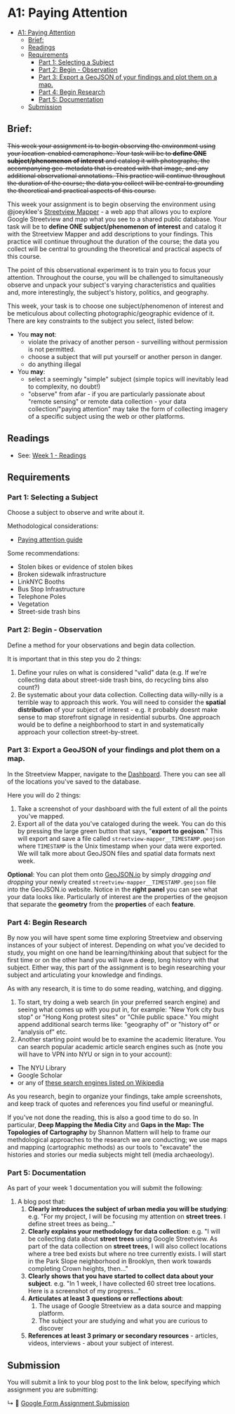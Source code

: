 # A1: Paying Attention

- [A1: Paying Attention](#a1-paying-attention)
  - [Brief:](#brief)
  - [Readings](#readings)
  - [Requirements](#requirements)
    - [Part 1: Selecting a Subject](#part-1-selecting-a-subject)
    - [Part 2: Begin - Observation](#part-2-begin---observation)
    - [Part 3: Export a GeoJSON of your findings and plot them on a map.](#part-3-export-a-geojson-of-your-findings-and-plot-them-on-a-map)
    - [Part 4: Begin Research](#part-4-begin-research)
    - [Part 5: Documentation](#part-5-documentation)
  - [Submission](#submission)

## Brief:

<s>This week your assignment is to begin observing the environment using your location-enabled cameraphone. Your task will be to **define ONE subject/phenomenon of interest** and catalog it with photographs, the accompanying geo-metadata that is created with that image, and any additional observational annotations. This practice will continue throughout the duration of the course; the data you collect will be central to grounding the theoretical and practical aspects of this course.</s>

This week your assignment is to begin observing the environment using @joeyklee's [Streetview Mapper](https://streetview-mapper.org) - a web app that allows you to explore Google Streetview and map what you see to a shared public database. Your task will be to **define ONE subject/phenomenon of interest** and catalog it with the Streetview Mapper and add descriptions to your findings. This practice will continue throughout the duration of the course; the data you collect will be central to grounding the theoretical and practical aspects of this course.

The point of this observational experiment is to train you to focus your attention. Throughout the course, you will be challenged to simultaneously observe and unpack your subject's varying characteristics and qualities and, more interestingly, the subject's history, politics, and geography.

This week, your task is to choose one subject/phenomenon of interest and be meticulous about collecting photographic/geographic evidence of it. There are key constraints to the subject you select, listed below:
* You **may not**:
  * violate the privacy of another person - surveilling without permission is not permitted.
  * choose a subject that will put yourself or another person in danger.
  * do anything illegal 
* You **may**:
  * select a seemingly "simple" subject (simple topics will inevitably lead to complexity, no doubt!)
  * "observe" from afar - if you are particularly passionate about "remote sensing" or remote data collection - your data collection/"paying attention" may take the form of collecting imagery of a specific subject using the web or other platforms.


## Readings

* See: [Week 1 - Readings](../BIBLIOGRAPHY.md#week-01-everything-is-spatial)

## Requirements

### Part 1: Selecting a Subject

Choose a subject to observe and write about it. 

Methodological considerations:
* [Paying attention guide](../guides/paying-attention-guide.md)

Some recommendations:
* Stolen bikes or evidence of stolen bikes
* Broken sidewalk infrastructure
* LinkNYC Booths
* Bus Stop Infrastructure
* Telephone Poles
* Vegetation
* Street-side trash bins

### Part 2: Begin - Observation

Define a method for your observations and begin data collection. 

It is important that in this step you do 2 things:
1. Define your rules on what is considered "valid" data (e.g. If we're collecting data about street-side trash bins, do recycling bins also count?)
2. Be systematic about your data collection. Collecting data willy-nilly is a terrible way to approach this work. You will need to consider the **spatial distribution** of your subject of interest - e.g. it probably doesnt make sense to map storefront signage in residential suburbs. One approach would be to define a neighborhood to start in and systematically approach your collection street-by-street. 

<!-- 
Methodological considerations:
* [Cameraphone guide](../guides/camera-phone-guide.md) -->


### Part 3: Export a GeoJSON of your findings and plot them on a map.

In the Streetview Mapper, navigate to the [Dashboard](https://streetview-mapper.org/dashboard). There you can see all of the locations you've saved to the database. 

Here you will do 2 things:
1. Take a screenshot of your dashboard with the full extent of all the points you've mapped.
2. Export all of the data you've cataloged during the week. You can do this by pressing the large green button that says, "**export to geojson**." This will export and save a file called `streetview-mapper__TIMESTAMP.geojson` where `TIMESTAMP` is the Unix timestamp when your data were exported. We will talk more about GeoJSON files and spatial data formats next week.

**Optional**:
You can plot them onto [GeoJSON.io](http://geojson.io/#map=2/20.0/0.0) by simply *dragging and dropping* your newly created `streetview-mapper__TIMESTAMP.geojson` file into the GeoJSON.io website. Notice in the **right panel** you can see what your data looks like. Particularly of interest are the properties of the geojson that separate the **geometry** from the **properties** of each **feature**.

<!-- 
Create a spatial dataset, specifically a `geojson` file from your images. Open that geojson file in [geojson.io](http://geojson.io/), a web service that allows you to easily view and make geospatial data, to visualize your data.

* **Automated** process: Ideally you can automate this process by using [img2meta](https://github.com/joeyklee/img2meta) to create a `.geojson` dataset from a folder of images (use the `true` flag). With the `img_metadata.geojson` you can drag-and-drop it into [geojson.io](http://geojson.io/).
* **Manual** process: Otherwise, there are analog methods for retrieving the metadata from your images as seen in [How to See an Image’s EXIF Data in Windows and macOS, How-To Geek](https://www.howtogeek.com/289712/how-to-see-an-images-exif-data-in-windows-and-macos/) in which you can create a `.csv` file or spreadsheet where you can manually create your data. Notes on structuring your spreadsheet data as a CSV and converting it to geojson can be found in the [CSV to GeoJSON Guide](../guides/csv-to-geojson-guide.md). 

-->

### Part 4: Begin Research

By now you will have spent some time exploring Streetview and observing instances of your subject of interest. Depending on what you've decided to study, you might on one hand be learning/thinking about that subject for the first time or on the other hand you will have a deep, long history with that subject. Either way, this part of the assignment is to begin researching your subject and articulating your knowledge and findings. 

As with any research, it is time to do some reading, watching, and digging. 
1. To start, try doing a web search (in your preferred search engine) and seeing what comes up with you put in, for example: "New York city bus stop" or "Hong Kong protest sites" or "Chile public space." You might append additional search terms like: "geography of" or "history of" or "analysis of" etc. 
2. Another starting point would be to examine the academic literature. You can search popular academic article search engines such as (note you will have to VPN into NYU or sign in to your account):
  - The NYU Library
  - Google Scholar
  - or any of [these search engines listed on Wikipedia](https://en.wikipedia.org/wiki/List_of_academic_databases_and_search_engines)

As you research, begin to organize your findings, take ample screenshots, and keep track of quotes and references you find useful or meaningful. 

If you've not done the reading, this is also a good time to do so. In particular, **Deep Mapping the Media City** and **Gaps in the Map: The Topologies of Cartography** by Shannon Mattern will help to frame our methdological approaches to the research we are conducting; we use maps and mapping (cartographic methods) as our tools to "excavate" the histories and stories our media subjects might tell (media archaeology).

<!-- 
Create a project folder and set it up such that you can keep your data and observations tidy. Document your images in a blog. Add any relevant annotations and notes, reflections, and questions that might be starting to arise about the subject, the methodologies, and anything else that comes to mind.

* Key questions:
  * ...
  * ...
  * ...

Additional Methodological considerations:
* [Googleform guide](../guids/../guides/google-form-guide.md) 
-->

### Part 5: Documentation

As part of your week 1 documentation you will submit the following:
1. A blog post that:
   1. **Clearly introduces the subject of urban media you will be studying**: e.g. "For my project, I will be focusing my attention on **street trees**. I define street trees as being..."
   2. **Clearly explains your methodology for data collection**: e.g. "I will be collecting data about **street trees** using Google Streetview. As part of the data collection on **street trees**, I will also collect locations where a tree bed exists but where no tree currently exists. I will start in the Park Slope neighborhood in Brooklyn, then work towards completing Crown heights, then..."
   3. **Clearly shows that you have started to collect data about your subject**. e.g. "In 1 week, I have collected 60 street tree locations. Here is a screenshot of my progress..."
   4. **Articulates at least 3 questions or reflections about**:
      1. The usage of Google Streetview as a data source and mapping platform.
      2. The subject your are studying and what you are curious to discover
   5. **References at least 3 primary or secondary resources** - articles, videos, interviews - about your subject of interest.


## Submission

You will submit a link to your blog post to the link below, specifying which assignment you are submitting:

↳ 💌 [Google Form Assignment Submission](https://forms.gle/1tAfHZXEejZDubHg9)

<!-- 
* Paying Attention: collect data about 1 thing - use your camera phone to collect spatial imagery, organize, annotate, tag, and reflect on what you're seeing. ==> studio time for collecting coordinates.
 -->

<!-- 
*   * A1: Paying Attention - assignment is about paying attention: defining a phenomenon to map and observe, learn about, investigate, and report on.
    * this can be remotely done using aerial images 
    * or physically based (preferred)
* collect data about 1 thing - use your camera phone to collect spatial imagery, organize, annotate, tag, and reflect on what you're seeing. ==> studio time for collecting coordinates. 
* -->
